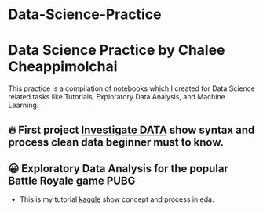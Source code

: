 # Data-Science-Practice
# Data Science Practice by Chalee Cheappimolchai

This practice is a compilation of notebooks which I created for Data Science related tasks like Tutorials, Exploratory Data Analysis, and Machine Learning.

## 🔥 First project [Investigate DATA](https://github.com/chaleedata/Investigate-Gun-dataset) show syntax and process clean data beginner must to know.


 ## 😀 Exploratory Data Analysis for the popular Battle Royale game PUBG
- This is my tutorial [kaggle](https://www.kaggle.com/chaleecheappimolchai/the-art-of-eda) show concept and process in eda.






